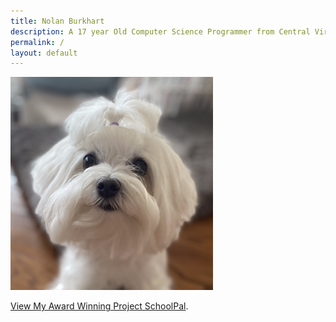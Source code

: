 ```yaml
---
title: Nolan Burkhart
description: A 17 year Old Computer Science Programmer from Central Virginia
permalink: /
layout: default
---
```


![](assets/avatar.png)

[View My Award Winning Project SchoolPal](./schoolpal/map).
